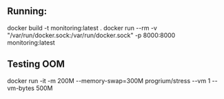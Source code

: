 ## Running:

docker build -t monitoring:latest .
docker run --rm -v "/var/run/docker.sock:/var/run/docker.sock" -p 8000:8000 monitoring:latest


## Testing OOM
docker run -it -m 200M --memory-swap=300M progrium/stress --vm 1 --vm-bytes 500M

